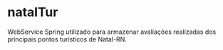 # natalTur
WebService Spring utilizado para armazenar avaliações realizadas dos principais pontos turísticos de Natal-RN.
